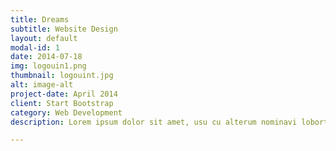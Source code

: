 ```yaml
---
title: Dreams
subtitle: Website Design
layout: default
modal-id: 1
date: 2014-07-18
img: logouin1.png
thumbnail: logouint.jpg
alt: image-alt
project-date: April 2014
client: Start Bootstrap
category: Web Development
description: Lorem ipsum dolor sit amet, usu cu alterum nominavi lobortis. At duo novum diceret. Tantas apeirian vix et, usu sanctus postulant inciderint ut, populo diceret necessitatibus in vim. Cu eum dicam feugiat noluisse.

---
```

